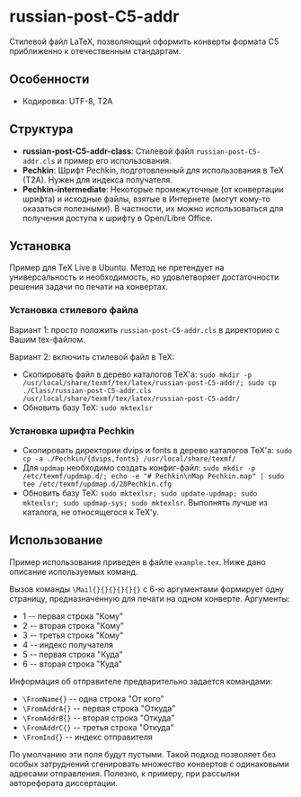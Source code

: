 # russian-post-C5-addr
Стилевой файл LaTeX, позволяющий оформить конверты формата C5 приближенно к отечественным стандартам.

## Особенности
* Кодировка: UTF-8, T2A

## Структура
* **russian-post-C5-addr-class**: Стилевой файл `russian-post-C5-addr.cls` и пример его использования.
* **Pechkin**: Шрифт Pechkin, подготовленный для использования в TeX (T2A). Нужен для индекса получателя.
* **Pechkin-intermediate**: Некоторые промежуточные (от конвертации шрифта) и исходные файлы, взятые в Интернете (могут кому-то оказаться полезными). В частности, их можно использоваться для получения доступа к шрифту в Open/Libre Office.

## Установка
Пример для TeX Live в Ubuntu. Метод не претендует на универсальность и необходимость, но удовлетворяет достаточности решения задачи по печати на конвертах.

### Установка стилевого файла
Вариант 1: просто положить `russian-post-C5-addr.cls` в директорию с Вашим tex-файлом.

Вариант 2: включить стилевой файл в TeX:
* Скопировать файл в дерево каталогов TeX'а: `sudo mkdir -p /usr/local/share/texmf/tex/latex/russian-post-C5-addr/; sudo cp ./Class/russian-post-C5-addr.cls /usr/local/share/texmf/tex/latex/russian-post-C5-addr/`
* Обновить базу TeX: `sudo mktexlsr`

### Установка шрифта Pechkin
* Скопировать директории dvips и fonts в дерево каталогов TeX'а: `sudo cp -a ./Pechkin/{dvips,fonts} /usr/local/share/texmf/`
* Для `updmap` необходимо создать конфиг-файл: `sudo mkdir -p /etc/texmf/updmap.d/; echo -e "# Pechkin\nMap Pechkin.map" | sudo tee /etc/texmf/updmap.d/20Pechkin.cfg`
* Обновить базу TeX: `sudo mktexlsr; sudo update-updmap; sudo mktexlsr; sudo updmap-sys; sudo mktexlsr`. Выполнять лучше из каталога, не относящегося к TeX'у.

## Использование
Пример использования приведен в файле `example.tex`. Ниже дано описание используемых команд.

Вызов команды `\Mail{}{}{}{}{}{}` с 6-ю аргументами формирует одну страницу, предназначенную для печати на одном конверте. Аргументы:
*  1 -- первая строка "Кому"
*  2 -- вторая строка "Кому"
*  3 -- третья строка "Кому"
*  4 -- индекс получателя
*  5 -- первая строка "Куда"
*  6 -- вторая строка "Куда"

Информация об отправителе предварительно задается командами:
*  `\FromName{}`  -- одна строка "От кого"
*  `\FromAddrA{}` -- первая строка "Откуда"
*  `\FromAddrB{}` -- вторая строка "Откуда"
*  `\FromAddrC{}` -- третья строка "Откуда"
*  `\FromInd{}`   -- индекс отправителя

По умолчанию эти поля будут пустыми. Такой подход позволяет без особых затруднений сгенировать множество конвертов с одинаковыми адресами отправления. Полезно, к примеру, при рассылки автореферата диссертации.
